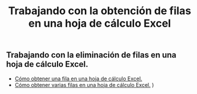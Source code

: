 ﻿---
title: Trabajando con la obtención de filas en una hoja de cálculo Excel
second_title: Aspose.Cells Cloud Documen
linktitle: Ge
type: docs
url: /es/rows/get/
keywords: Working with getting row on an Excel worksheet. How to add rows on an Excel worksheet
description: Aspose.Cells Cloud REST API admite la obtención de filas en una hoja de cálculo Excel. El SDK admite varios lenguajes de desarrollo, como Android, C#, Go, Java, NodeJS, Perl, PHP, Python, Ruby y Swift.
weight: 20
kwords: Excel, Office Nube, REST API, Hoja de cálculo, PDF, CSV, Json, Markdown, Cómo obtener filas en una hoja de cálculo Excel
---
## Trabajando con la eliminación de filas en una hoja de cálculo Excel.

- [Cómo obtener una fila en una hoja de cálculo Excel.](/cells/es/rows/get/row/) 
- [Cómo obtener varias filas en una hoja de cálculo Excel.](/cells/es/rows/get/rows/) ) 
